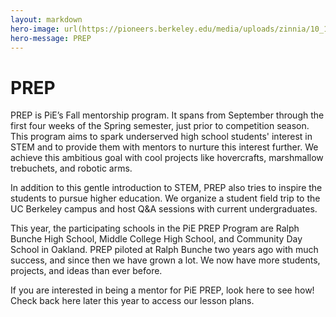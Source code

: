 ```yaml
---
layout: markdown
hero-image: url(https://pioneers.berkeley.edu/media/uploads/zinnia/10_18_ACLC_006.JPG)
hero-message: PREP
---
```

# PREP

PREP is PiE’s Fall mentorship program. It spans from September through the first four weeks of the Spring semester, just prior to competition season. This program aims to spark underserved high school students' interest in STEM and to provide them with mentors to nurture this interest further. We achieve this ambitious goal with cool projects like hovercrafts, marshmallow trebuchets, and robotic arms. 

In addition to this gentle introduction to STEM, PREP also tries to inspire the students to pursue higher education. We organize a student field trip to the UC Berkeley campus and host Q&A sessions with current undergraduates.

This year, the participating schools in the PiE PREP Program are Ralph Bunche High School, Middle College High School, and Community Day School in Oakland. PREP piloted at Ralph Bunche two years ago with much success, and since then we have grown a lot. We now have more students, projects, and ideas than ever before.

If you are interested in being a mentor for PiE PREP, look here to see how! Check back here later this year to access our lesson plans.